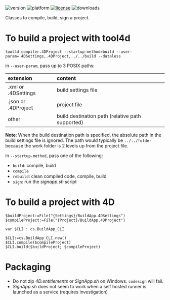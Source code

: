 ![version](https://img.shields.io/badge/version-20%2B-E23089)
![platform](https://img.shields.io/static/v1?label=platform&message=mac-intel%20|%20mac-arm%20|%20win-64&color=blue)
[![license](https://img.shields.io/github/license/miyako/4d-class-compiler)](LICENSE)
![downloads](https://img.shields.io/github/downloads/miyako/4d-class-compiler/total)

Classes to compile, build, sign a project.

# To build a project with tool4d

```
tool4d compiler.4DProject --startup-method=build --user-param=.4DSettings,.4DProject,../../build --dataless
```

in `--user-param`, pass up to 3 POSIX paths:

|extension|content|
|:-|:-|
|.xml or .4DSettings|build settings file|
|.json or .4DProject|project file|
|other|build destination path (relative path supported)|

**Note**: When the build destination path is specified, the absolute path in the build settings file is ignored. The path would typically be `../../folder` because the work folder is 2 levels up from the project file.

in `--startup-method`, pass one of the following:

* `build`: compile, build
* `compile` 
* `rebuild`: clean compiled code, compile, build
* `sign`: run the *signapp.sh* script

# To build a project with 4D

```4d
$buildProject:=File("{Settings}/BuildApp.4DSettings")
$compileProject:=File("{Project}/BuildApp.4DProject")

var $CLI : cs.BuildApp_CLI

$CLI:=cs.BuildApp_CLI.new()
$CLI.compile($compileProject)
$CLI.build($buildProject; $compileProject)
```

# Packaging

* Do not zip *4D.entitlements* or *SignApp.sh* on Windows. `codesign` will fail.
* *SignApp.sh* does not seem to work when a self hosted runner is launched as a service (requires investigation)
